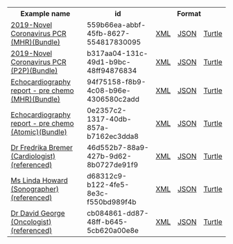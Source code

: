 <table class="list" width="100%">            
   <tr>
     <th>Example name</th>
     <th>id</th>
     <th colspan="3">Format</th>
   </tr>
   <tr>
      <td><a href="bundle-559b66ea-abbf-45fb-8627-554817830095.html">2019-Novel Coronavirus PCR (MHR)(Bundle)</a></td>
      <td>559b66ea-abbf-45fb-8627-554817830095</td>
      <td><a href="bundle-559b66ea-abbf-45fb-8627-554817830095.xml.html">XML</a></td>
      <td><a href="bundle-559b66ea-abbf-45fb-8627-554817830095.json.html">JSON</a></td>
      <td><a href="bundle-559b66ea-abbf-45fb-8627-554817830095.ttl.html">Turtle</a></td>
   </tr>  
   <tr>
      <td><a href="bundle-b317aa04-131c-49d1-b9bc-48ff94876834.html">2019-Novel Coronavirus PCR (P2P)(Bundle)</a></td>
      <td>b317aa04-131c-49d1-b9bc-48ff94876834</td>
      <td><a href="bundle-b317aa04-131c-49d1-b9bc-48ff94876834.xml.html">XML</a></td>
      <td><a href="bundle-b317aa04-131c-49d1-b9bc-48ff94876834.json.html">JSON</a></td>
      <td><a href="bundle-b317aa04-131c-49d1-b9bc-48ff94876834.ttl.html">Turtle</a></td>
   </tr>          
   <tr>
      <td><a href="bundle-94f75158-f8b9-4c08-b96e-4306580c2add.html">Echocardiography report - pre chemo (MHR)(Bundle)</a></td>
      <td>94f75158-f8b9-4c08-b96e-4306580c2add</td>
      <td><a href="bundle-94f75158-f8b9-4c08-b96e-4306580c2add.xml.html">XML</a></td>
      <td><a href="bundle-94f75158-f8b9-4c08-b96e-4306580c2add.json.html">JSON</a></td>
      <td><a href="bundle-94f75158-f8b9-4c08-b96e-4306580c2add.ttl.html">Turtle</a></td>
   </tr>            
   <tr>
      <td><a href="bundle-0e2357c2-1317-40db-857a-b7162ec3dda8.html">Echocardiography report - pre chemo (Atomic)(Bundle)</a></td>
      <td>0e2357c2-1317-40db-857a-b7162ec3dda8</td>
      <td><a href="bundle-0e2357c2-1317-40db-857a-b7162ec3dda8.xml.html">XML</a></td>
      <td><a href="bundle-0e2357c2-1317-40db-857a-b7162ec3dda8.json.html">JSON</a></td>
      <td><a href="bundle-0e2357c2-1317-40db-857a-b7162ec3dda8.ttl.html">Turtle</a></td>
   </tr> 
   <tr>
      <td><a href="practitionerrole-46d552b7-88a9-427b-9d62-8b0727de91f9.html">Dr Fredrika Bremer (Cardiologist)(referenced)</a></td>
      <td>46d552b7-88a9-427b-9d62-8b0727de91f9</td>
      <td><a href="organization-46d552b7-88a9-427b-9d62-8b0727de91f9.xml.html">XML</a></td>
      <td><a href="organization-46d552b7-88a9-427b-9d62-8b0727de91f9.json.html">JSON</a></td>
      <td><a href="organization-46d552b7-88a9-427b-9d62-8b0727de91f9.ttl.html">Turtle</a></td>
   </tr>
   <tr>
      <td><a href="practitionerrole-04ac8978-bc60-4492-aa07-f62568ebe5c6.html">Ms Linda Howard (Sonographer)(referenced)</a></td>
      <td>d68312c9-b122-4fe5-8e3c-f550bd989f4b</td>
      <td><a href="practitionerrole-04ac8978-bc60-4492-aa07-f62568ebe5c6.xml.html">XML</a></td>
      <td><a href="practitionerrole-04ac8978-bc60-4492-aa07-f62568ebe5c6.json.html">JSON</a></td>
      <td><a href="practitionerrole-04ac8978-bc60-4492-aa07-f62568ebe5c6.ttl.html">Turtle</a></td>
   </tr>
   <tr>
      <td><a href="practitionerrole-cb084861-dd87-48ff-b645-5cb620a00e8e.html">Dr David George (Oncologist)(referenced)</a></td>
      <td>cb084861-dd87-48ff-b645-5cb620a00e8e</td>
      <td><a href="practitionerrole-cb084861-dd87-48ff-b645-5cb620a00e8e.xml.html">XML</a></td>
      <td><a href="practitionerrole-cb084861-dd87-48ff-b645-5cb620a00e8e.json.html">JSON</a></td>
      <td><a href="practitionerrole-cb084861-dd87-48ff-b645-5cb620a00e8e.ttl.html">Turtle</a></td>
   </tr>
</table>